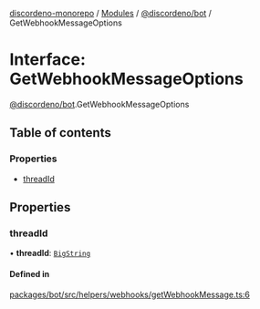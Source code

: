 [discordeno-monorepo](../README.md) / [Modules](../modules.md) / [@discordeno/bot](../modules/discordeno_bot.md) / GetWebhookMessageOptions

# Interface: GetWebhookMessageOptions

[@discordeno/bot](../modules/discordeno_bot.md).GetWebhookMessageOptions

## Table of contents

### Properties

- [threadId](discordeno_bot.GetWebhookMessageOptions.md#threadid)

## Properties

### threadId

• **threadId**: [`BigString`](../modules/discordeno_bot.md#bigstring)

#### Defined in

[packages/bot/src/helpers/webhooks/getWebhookMessage.ts:6](https://github.com/deepsarda/discordeno/blob/c6dc30bb/packages/bot/src/helpers/webhooks/getWebhookMessage.ts#L6)
